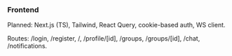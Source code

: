 ### Frontend

Planned: Next.js (TS), Tailwind, React Query, cookie-based auth, WS client.

Routes: /login, /register, /, /profile/[id], /groups, /groups/[id], /chat, /notifications.
